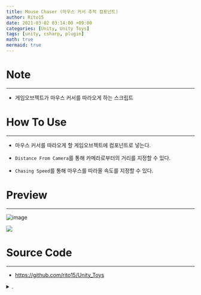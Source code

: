 ```yaml
---
title: Mouse Chaser (마우스 커서 추적 컴포넌트)
author: Rito15
date: 2021-03-02 03:14:00 +09:00
categories: [Unity, Unity Toys]
tags: [unity, csharp, plugin]
math: true
mermaid: true
---
```


# Note
---
- 게임오브젝트가 마우스 커서를 따라오게 하는 스크립트


# How To Use
---
- 마우스 커서를 따라오게 할 게임오브젝트에 컴포넌트로 넣는다.

- `Distance From Camera`를 통해 카메라로부터의 거리를 지정할 수 있다.

- `Chasing Speed`를 통해 마우스를 따라올 속도를 지정할 수 있다.


# Preview
---

![image](https://user-images.githubusercontent.com/42164422/109540699-2f637700-7b06-11eb-9854-9397b24d8cd5.png)

![](https://user-images.githubusercontent.com/42164422/109502349-34133580-7adc-11eb-9a8f-ce9c347c8484.gif)


# Source Code
---
- <https://github.com/rito15/Unity_Toys>

<details>
<summary markdown="span"> 
.
</summary>

```cs
using System.Collections;
using System.Collections.Generic;
using UnityEngine;

// 2021. 03. 02. 03:02
// 작성자 : Rito
// 게임오브젝트가 카메라로부터 일정거리를 유지한 채 마우스 커서를 따라가게 한다.

namespace Rito
{
    public class MouseChaser : MonoBehaviour
    {
        // 카메라로부터의 거리
        public float _distanceFromCamera = 10f;

        [Range(0.01f, 1.0f)]
        public float _ChasingSpeed = 0.1f;

        private Vector3 _mousePos;
        private Vector3 _nextPos;

        private void OnValidate()
        {
            if (_distanceFromCamera < 0f)
                _distanceFromCamera = 0f;
        }

        void Update()
        {
            _mousePos = Input.mousePosition;
            _mousePos.z = _distanceFromCamera;

            _nextPos = Camera.main.ScreenToWorldPoint(_mousePos);
            transform.position = Vector3.Lerp(transform.position, _nextPos, _ChasingSpeed);
        }
    }
}
```

</details>

